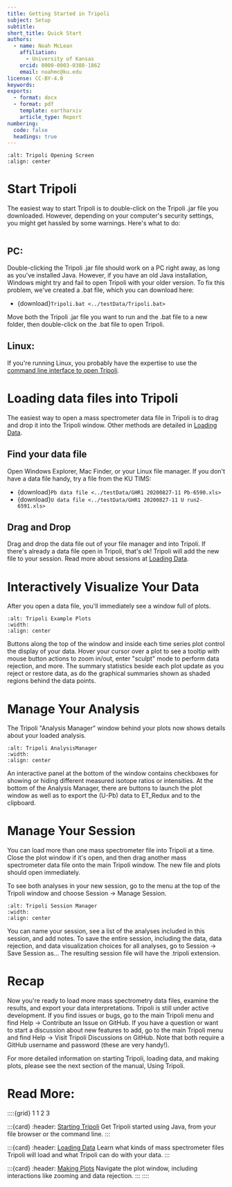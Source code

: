 ```yaml
---
title: Getting Started in Tripoli
subject: Setup
subtitle: 
short_title: Quick Start
authors:
  - name: Noah McLean
    affiliation:
      - University of Kansas
    orcid: 0000-0003-0388-1862
    email: noahmc@ku.edu
license: CC-BY-4.0
keywords: 
exports:
  - format: docx
  - format: pdf
    template: eartharxiv
    article_type: Report
numbering:
  code: false
  headings: true
---
```


```{image} ../graphics/TripoliOpeningScreen.png
:alt: Tripoli Opening Screen
:align: center
```

# Start Tripoli

The easiest way to start Tripoli is to double-click on the Tripoli .jar file you downloaded.  However, depending on your computer's security settings, you might get hassled by some warnings.  Here's what to do:

```{include} 99-MacSecuritySettings.md
```

## PC:

Double-clicking the Tripoli .jar file should work on a PC right away, as long as you've installed Java.  However, if you have an old Java installation, Windows might try and fail to open Tripoli with your older version.  To fix this problem, we've created a .bat file, which you can download here:

- {download}`Tripoli.bat <../testData/Tripoli.bat>`

Move both the Tripoli .jar file you want to run and the .bat file to a new folder, then double-click on the .bat file to open Tripoli.

## Linux: 

If you're running Linux, you probably have the expertise to use the [command line interface to open Tripoli](../using_Tripoli/05-StartingTripoli.md "Starting Tripoli").

# Loading data files into Tripoli

The easiest way to open a mass spectrometer data file in Tripoli is to drag and drop it into the Tripoli window.  Other methods are detailed in [Loading Data](../using_Tripoli/06-LoadingData.md "Loading Data").

## Find your data file

Open Windows Explorer, Mac Finder, or your Linux file manager.  If you don't have a data file handy, try a file from the KU TIMS:

- {download}`Pb data file <../testData/GHR1 20200827-11 Pb-6590.xls>`
- {download}`U data file <../testData/GHR1 20200827-11 U run2-6591.xls>`

## Drag and Drop

Drag and drop the data file out of your file manager and into Tripoli.  If there's already a data file open in Tripoli, that's ok!  Tripoli will add the new file to your session.  Read more about sessions at [Loading Data](../using_Tripoli/06-LoadingData.md "Loading Data").

# Interactively Visualize Your Data

After you open a data file, you'll immediately see a window full of plots.  

```{image} ../graphics/ExampleTripoliPlots.png
:alt: Tripoli Example Plots
:width:
:align: center
```

Buttons along the top of the window and inside each time series plot control the display of your data.  Hover your cursor over a plot to see a tooltip with mouse button actions to zoom in/out, enter "sculpt" mode to perform data rejection, and more.  The summary statistics beside each plot update as you reject or restore data, as do the graphical summaries shown as shaded regions behind the data points.

# Manage Your Analysis

The Tripoli "Analysis Manager" window behind your plots now shows details about your loaded analysis.  

```{image} ../graphics/TripoliAnalysisManager.png
:alt: Tripoli AnalysisManager
:width:
:align: center
```

An interactive panel at the bottom of the window contains checkboxes for showing or hiding different measured isotope ratios or intensities.  At the bottom of the Analysis Manager, there are buttons to launch the plot window as well as to export the (U-Pb) data to ET_Redux and to the clipboard.

# Manage Your Session

You can load more than one mass spectrometer file into Tripoli at a time.  Close the plot window if it's open, and then drag another mass spectrometer data file onto the main Tripoli window.  The new file and plots should open immediately.

To see both analyses in your new session, go to the menu at the top of the Tripoli window and choose Session $\rightarrow$ Manage Session.  

```{image} ../graphics/TripoliManageSessionMenuSelection.png
:alt: Tripoli Session Manager
:width:
:align: center
```

You can name your session, see a list of the analyses included in this session, and add notes.  To save the entire session, including the data, data rejection, and data visualization choices for all analyses, go to Session $\rightarrow$ Save Session as... The resulting session file will have the .tripoli extension.  

# Recap

Now you're ready to load more mass spectrometry data files, examine the results, and export your data interpretations.  Tripoli is still under active development.  If you find issues or bugs, go to the main Tripoli menu and find Help $\rightarrow$ Contribute an Issue on GitHub.  If you have a question or want to start a discussion about new features to add, go to the main Tripoli menu and find Help $\rightarrow$ Visit Tripoli Discussions on GitHub.  Note that both require a GitHub username and password (these are very handy!).

For more detailed information on starting Tripoli, loading data, and making plots, please see the next section of the manual, Using Tripoli.

# Read More:

::::{grid} 1 1 2 3

:::{card}
:header: [Starting Tripoli](../using_Tripoli/05-StartingTripoli.md "Starting Tripoli")
Get Tripoli started using Java, from your file browser or the command line.
:::

:::{card}
:header: [Loading Data](../using_Tripoli/06-LoadingData.md "Loading Data")
Learn what kinds of mass spectrometer files Tripoli will load and what Tripoli can do with your data.
:::

:::{card}
:header: [Making Plots](../using_Tripoli/07-MakingPlots.md "Making Plots")
Navigate the plot window, including interactions like zooming and data rejection.
:::
::::